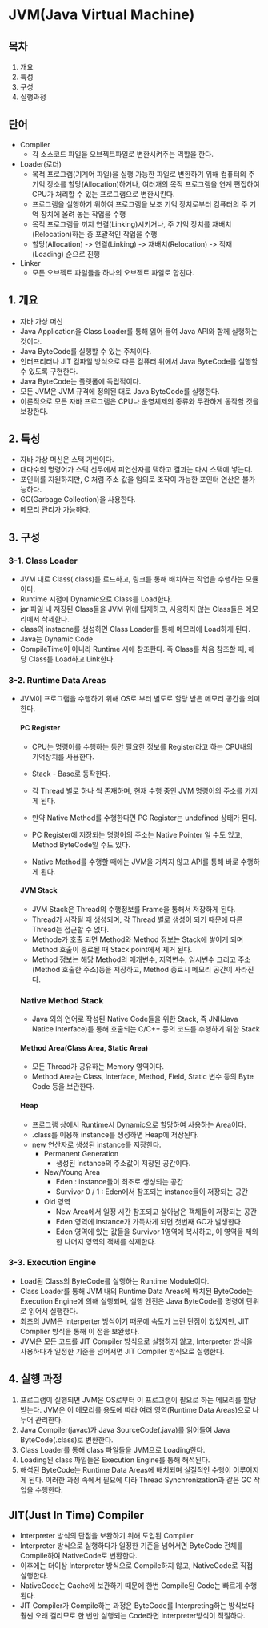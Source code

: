 # JVM(Java Virtual Machine)

## 목차

1. 개요
2. 특성
3. 구성
4. 실행과정

## 단어

* Compiler
  * 각 소스코드 파일을 오브젝트파일로 변환시켜주는 역할을 한다.
* Loader(로더)
  * 목적 프로그램(기계어 파일)을 실행 가능한 파일로 변환하기 위해 컴퓨터의 주 기억 장소를 할당(Allocation)하거나, 여러개의 목적 프로그램을 연계 편집하여 CPU가 처리할 수 있는 프로그램으로 변환시킨다.
  * 프로그램을 실행하기 위하여 프로그램을 보조 기억 장치로부터 컴퓨터의 주 기억 장치에 올려 놓는 작업을 수행
  * 목적 프로그램들 끼지 연결(Linking)시키거나, 주 기억 장치를 재배치(Relocation)하는 증 포괄적인 작업을 수행
  * 할당(Allocation) -> 연결(Linking) ->  재배치(Relocation) -> 적재(Loading) 순으로 진행
* Linker
  * 모든 오브젝트 파일들을 하나의 오브젝트 파일로 합친다.

## 1. 개요
* 자바 가상 머신
* Java Application을 Class Loader를 통해 읽어 들여 Java API와 함께 실행하는 것이다.
* Java ByteCode를 실행할 수 있는 주체이다.
* 인터프리터나 JIT 컴파일 방식으로 다른 컴퓨터 위에서 Java ByteCode를 실행할 수 있도록 구현한다.
* Java ByteCode는 플랫폼에 독립적이다.
* 모든 JVM은 JVM 규격에 정의된 대로 Java ByteCode를 실행한다.
* 이론적으로 모든 자바 프로그램은 CPU나 운영체제의 종류와 무관하게 동작할 것을 보장한다.

## 2. 특성

* 자바 가상 머신은 스택 기반이다.
* 대다수의 명령어가 스택 선두에서 피연산자를 택하고 결과는 다시 스택에 넣는다.
* 포인터를 지원하지만, C 처럼 주소 값을 임의로 조작이 가능한 포인터 연산은 불가능하다.
* GC(Garbage Collection)을 사용한다.
* 메모리 관리가 가능하다.

## 3. 구성

### 3-1. Class Loader

* JVM 내로 Class(.class)를 로드하고, 링크를 통해 배치하는 작업을 수행하는 모듈이다.
* Runtime 시점에 Dynamic으로 Class를 Load한다.
* jar 파일 내 저장된 Class들을 JVM 위에 탑재하고, 사용하지 않는 Class들은 메모리에서 삭제한다.
* class의 instacne를 생성하면 Class Loader를 통해 메모리에 Load하게 된다.
* Java는 Dynamic Code
* CompileTime이 아니라 Runtime 시에 참조한다. 즉 Class를 처음 참조할 때, 해당 Class를 Load하고 Link한다.

### 3-2. Runtime Data Areas

* JVM이 프로그램을 수행하기 위해 OS로 부터 별도로 할당 받은 메모리 공간을 의미한다.

  #### PC Register

  * CPU는 명령어를 수행하는 동안 필요한 정보를 Register라고 하는 CPU내의 기억장치를 사용한다.

  * Stack - Base로 동작한다.
  * 각 Thread 별로 하나 씩 존재하며, 현재 수행 중인 JVM 명령어의 주소를 가지게 된다.
  * 만약 Native Method를 수행한다면 PC Register는 undefined 상태가 된다.
  * PC Register에 저장되는 명령어의 주소는 Native Pointer 일 수도 있고, Method ByteCode일 수도 있다.
  * Native Method를 수행할 때에는 JVM을 거치지 않고 API를 통해 바로 수행하게 된다.

  #### JVM Stack

  * JVM Stack은 Thread의 수행정보를 Frame을 통해서 저장하게 된다.
  * Thread가 시작될 때 생성되며, 각 Thread 별로 생성이 되기 때문에 다른 Thread는 접근할 수 없다.
  * Methode가 호출 되면 Method와 Method 정보는 Stack에 쌓이게 되며 Method 호출이 종료될 때 Stack point에서 제거 된다.
  * Method 정보는 해당 Method의 매개변수, 지역변수, 임시변수 그리고 주소(Method 호출한 주소)등을 저장하고, Method 종료시 메모리 공간이 사라진다.

  ### Native Method Stack

  * Java 외의 언어로 작성된 Native Code들을 위한 Stack, 즉 JNI(Java Natice Interface)를 통해 호출되는 C/C++ 등의 코드를 수행하기 위한 Stack

  #### Method Area(Class Area, Static Area)

  * 모든 Thread가 공유하는 Memory 영역이다.
  * Method Area는 Class, Interface, Method, Field, Static 변수 등의 Byte Code 등을 보관한다.

  #### Heap

  * 프로그램 상에서 Runtime시 Dynamic으로 할당하여 사용하는 Area이다.
  * .class를 이용해 instance를 생성하면 Heap에 저장된다.
  * new 연산자로 생성된 instance를 저장한다.
    * Permanent Generation
      * 생성된 instance의 주소값이 저장된 공간이다.
    * New/Young Area
      * Eden : instance들이 최초로 생성되는 공간
      * Survivor 0 / 1 : Eden에서 참조되는 instance들이 저장되는 공간
    * Old 영역
      * New Area에서 일정 시간 참조되고 살아남은 객체들이 저장되는 공간
      * Eden 영역에 instance가 가득차게 되면 첫번째 GC가 발생한다.
      * Eden 영역에 있는 값들을 Survivor 1영역에 복사하고, 이 영역을 제외한 나머지 영역의 객체를 삭제한다.

### 3-3. Execution Engine

* Load된 Class의 ByteCode를 실행하는 Runtime Module이다.
* Class Loader를 통해 JVM 내의 Runtime Data Areas에 배치된 ByteCode는 Execution Engine에 의해 실행되며, 실행 엔진은 Java ByteCode를 명령어 단위로 읽어서 실행한다.
* 최초의 JVM은 Interperter 방식이기 때문에 속도가 느린 단점이 있었지만, JIT Complier 방식을 통해 이 점을 보완했다.
* JVM은 모든 코드를 JIT Compiler 방식으로 실행하지 않고, Interpreter 방식을 사용하다가 일정한 기준을 넘어서면 JIT Compiler 방식으로 실행한다.

## 4. 실행 과정

1. 프로그램이 실행되면 JVM은 OS로부터 이 프로그램이 필요로 하는 메모리를 할당받는다. JVM은 이 메모리를 용도에 따라 여러 영역(Runtime Data Areas)으로 나누어 관리한다.
2. Java Compiler(javac)가 Java SourceCode(.java)를 읽어들여 Java ByteCode(.class)로 변환한다.
3. Class Loader를 통해 class 파일들을 JVM으로 Loading한다.
4. Loading된 class 파일들은 Execution Engine를 통해 해석된다.
5. 해석된 ByteCode는 Runtime Data Areas에 배치되며 실질적인 수행이 이루어지게 된다. 이러한 과정 속에서 필요에 다라 Thread Synchronization과 같은 GC 작업을 수행한다.

## JIT(Just In Time) Compiler

* Interpreter 방식의 단점을 보완하기 위해 도입된 Compiler
* Interpreter 방식으로 실행하다가 일정한 기준을 넘어서면 ByteCode 전체를 Compile하여 NativeCode로 변환한다.
* 이후에는 더이상 Interpreter 방식으로 Compile하지 않고, NativeCode로 직접 실행한다.
* NativeCode는 Cache에 보관하기 때문에 한번 Compile된 Code는 빠르게 수행된다.
* JIT Compiler가 Compile하는 과정은 ByteCode를 Interpreting하는 방식보다 훨씬 오래 걸리므로 한 번만 실행되는 Code라면 Interpreter방식이 적절하다.